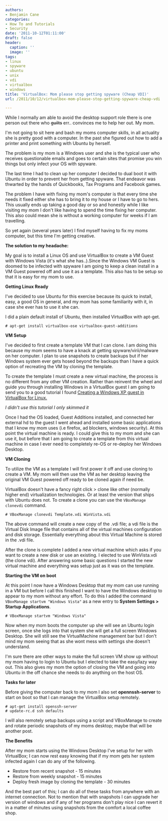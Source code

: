 ```yaml
---
authors:
- Benjamin Cane
categories:
- How To and Tutorials
- Security
date: '2011-10-12T01:11:00'
draft: false
header:
  caption: ''
  image: ''
tags:
- linux
- spyware
- ubuntu
- unix
- vdi
- virtualbox
- windows
title: 'VirtualBox: Mom please stop getting spyware (Cheap VDI)'
url: /2011/10/12/virtualbox-mom-please-stop-getting-spyware-cheap-vdi

---
```


While I normally am able to avoid the desktop support role there is one person out there who ~~guilts~~ err.. convinces me to help her out. My mom.

I'm not going to sit here and bash my moms computer skills, in all actuality she is pretty good with a computer. In the past she figured out how to add a printer and print something with Ubuntu by herself.

The problem is my mom is a Windows user and she is the typical user who receives questionable emails and goes to certain sites that promise you win things but only infect your OS with spyware.

The last time I had to clean up her computer I decided to dual boot it with Ubuntu in order to prevent her from getting spyware. That endeavor was thwarted by the hands of Quickbooks, Tax Programs and Facebook games.

The problem I have with fixing my mom's computer is that every time she needs it fixed either she has to bring it to my house or I have to go to hers. This usually ends up taking a good day or so and honestly while I like visiting my mom I don't like having to spend the time fixing her computer. This also could mean she is without a working computer for weeks if I am travelling.


So yet again (several years later) I find myself having to fix my moms computer, but this time I'm getting creative.

**The solution to my headache:**

My goal is to install a Linux OS and use VirtualBox to create a VM Guest with Windows Vista (it's what she has..).Since the Windows VM Guest is doomed to be infected with spyware I am going to keep a clean install in a VM Guest powered off and use it as a template. This also has to be setup so that it is easy for my mom to use.

**Getting Linux Ready**

I've decided to use Ubuntu for this exercise because its quick to install, easy, a good OS in general, and my mom has some familiarity with it, in case she ever has to use it she can.

I did a plain default install of Ubuntu, then installed VirtualBox with apt-get.

    # apt-get install virtualbox-ose virtualbox-guest-additions

**VM Setup**

I've decided to first create a template VM that I can clone. I am doing this because my mom seems to have a knack at getting spyware/virii/malware on her computer. I plan to use snapshots to create backups but if her Windows system ever gets hosed beyond the backups than I have a quick option of recreating the VM by cloning the template.

To create the template I must create a new virtual machine, the process is no different from any other VM creation. Rather than reinvent the wheel and guide you through installing Windows in a VirtualBox guest I am going to send you to a good tutorial I found [Creating a Windows XP guest in VirtualBox for Linux.](http://reformedmusings.wordpress.com/2008/12/12/creating-a-windows-xp-guest-in-virtualbox-for-linux/)

_I didn't use this tutorial I only skimmed it_

Once I had the OS loaded, Guest Additions installed, and connected her external hd to the guest I went ahead and installed some basic applications that I know my mom uses (i.e firefox, ad blockers, windows security). At this point the virtual machine is ready. I could give this to my mom and she can use it, but before that I am going to create a template from this virtual machine in case I ever need to completely re-OS or re-deploy her Windows Desktop.

**VM Cloning**

To utilize the VM as a template I will first power it off and use cloning to create a VM. My mom will then use the VM as her desktop leaving the original VM Guest powered off ready to be cloned again if need be.

VirtualBox doesn't have a fancy right click > clone like other (normally higher end) virtualization technologies. Or at least the version that ships with Ubuntu does not. To create a clone you can use the `VBoxManage clonevdi` command.

    # VBoxManage clonevdi Template.vdi WinVista.vdi

The above command will create a new copy of the .vdi file; a vdi file is the Virtual Disk Image file that contains all of the virtual machines configuration and disk storage. Essentially everything about this Virtual Machine is stored in the .vdi file.

After the clone is complete I added a new virtual machine which asks if you want to create a new disk or use an existing. I elected to use WinVista.vdi (the clone vdi). After answering some basic questions I started the new virtual machine and everything was setup just as it was on the template.

**Starting the VM on boot**

At this point I now have a Windows Desktop that my mom can use running in a VM but before I call this finished I want to have the Windows desktop to appear to my mom without any effort. To do this I added the command `VBoxManage startvm "Windows Vista"` as a new entry to **System Settings > Startup Applications**.

    # VBoxManage startvm "Windows Vista"

Now when my mom boots the computer up she will see an Ubuntu login screen, once she logs into that system she will get a full screen Windows Desktop. She will still see the VirtualMachine management bar but I don't mind my mom seeing that as she wont mess with settings she doesn't understand.

I'm sure there are other ways to make the full screen VM show up without my mom having to login to Ubuntu but I elected to take the easy/lazy way out. This also gives my mom the option of closing the VM and going into Ubuntu in the off chance she needs to do anything on the host OS.

**Tasks for later**

Before giving the computer back to my mom I also set **opennssh-server** to start on boot so that I can manage the VirtualBox setup remotely.

    # apt-get install openssh-server  
    # update-rc.d ssh defaults

I will also remotely setup backups using a script and VBoxManage to create and rotate periodic snapshots of my moms desktop; maybe that will be another post.

**The Benefits**

After my mom starts using the Windows Desktop I've setup for her with VirtualBox; I can now rest easy knowing that if my mom gets her system infected again I can do any of the following.

  * Restore from recent snapshot - 15 minutes
  * Restore from weekly snapshot - 15 minutes
  * Deploy fresh image by cloning the template - 30 minutes

And the best part of this; I can do all of these tasks from anywhere with an internet connection. Not to mention that with snapshots I can upgrade her version of windows and if any of her programs don't play nice I can revert it in a matter of minutes using snapshots from the comfort a local coffee shop.
